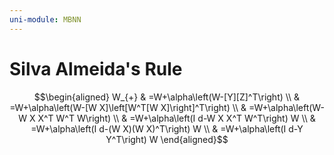 ```yaml
---
uni-module: MBNN
---
```

# Silva Almeida's Rule 


$$\begin{aligned}
W_{+} & =W+\alpha\left(W-[Y][Z]^T\right) \\
& =W+\alpha\left(W-[W X]\left[W^T[W X]\right]^T\right) \\
& =W+\alpha\left(W-W X X^T W^T W\right) \\
& =W+\alpha\left(I d-W X X^T W^T\right) W \\
& =W+\alpha\left(I d-(W X)(W X)^T\right) W \\
& =W+\alpha\left(I d-Y Y^T\right) W
\end{aligned}$$